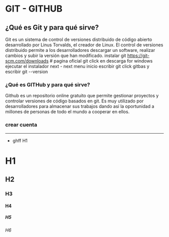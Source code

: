 # GIT - GITHUB

## ¿Qué es Git y para qué sirve?

Git es un sistema de control de versiones distribuido de código abierto desarrollado por Linus Torvalds, el creador de Linux. El control de versiones distribuido permite a los desarrolladores descargar un software, realizar cambios y subir la versión que han modificado. instalar git https://git-scm.com/downloads # pagina oficial git click en descarga for windows ejecutar el instalador next - next menu inicio escribir git click gitbas y escribir git --version

### ¿Qué es GITHub y para qué sirve?

Github es un repositorio online gratuito que permite gestionar proyectos y controlar versiones de código basados en git. Es muy utilizado por desarrolladores para almacenar sus trabajos dando así la oportunidad a millones de personas de todo el mundo a cooperar en ellos.

### crear cuenta

---

- ghff
  H1

# H1

## H2

### H3

#### H4

##### H5

###### H6
